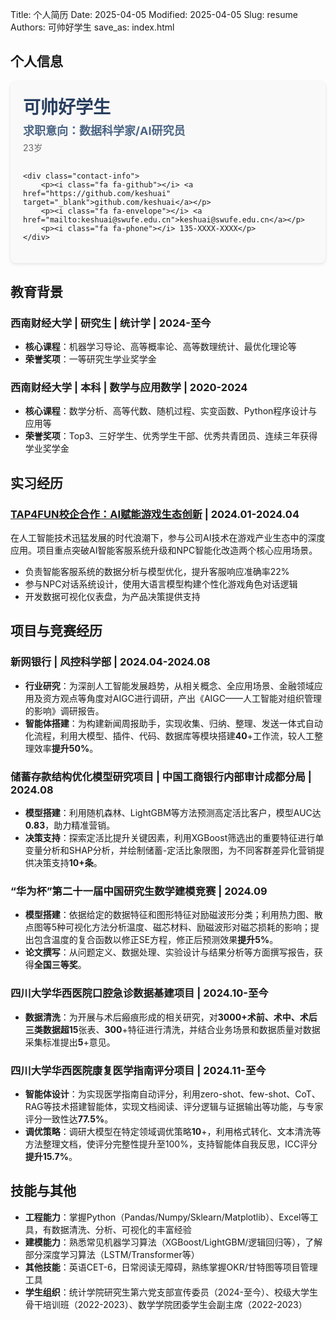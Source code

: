 Title: 个人简历
Date: 2025-04-05
Modified: 2025-04-05
Slug: resume
Authors: 可帅好学生
save_as: index.html


## 个人信息

<div class="personal-info">
    <div class="info-header">
        <h2 class="name">可帅好学生</h2>
        <p class="position">求职意向：数据科学家/AI研究员</p>
        <p class="age">23岁</p>
    </div>
    
    <div class="contact-info">
        <p><i class="fa fa-github"></i> <a href="https://github.com/keshuai" target="_blank">github.com/keshuai</a></p>
        <p><i class="fa fa-envelope"></i> <a href="mailto:keshuai@swufe.edu.cn">keshuai@swufe.edu.cn</a></p>
        <p><i class="fa fa-phone"></i> 135-XXXX-XXXX</p>
    </div>
</div>

<style>
.personal-info {
    display: flex;
    flex-direction: column;
    padding: 20px;
    background-color: #f9f9f9;
    border-radius: 8px;
    margin-bottom: 30px;
    box-shadow: 0 2px 5px rgba(0,0,0,0.1);
}

.info-header {
    margin-bottom: 15px;
}

.info-header .name {
    font-size: 28px;
    margin: 0 0 5px 0;
    color: #2a3f5f;
}

.info-header .position {
    font-size: 18px;
    font-weight: bold;
    margin: 0 0 5px 0;
    color: #4b6584;
}

.info-header .age {
    margin: 0;
    color: #666;
}

.contact-info {
    display: flex;
    flex-wrap: wrap;
    gap: 20px;
}

.contact-info p {
    margin: 0;
}

.contact-info i {
    margin-right: 8px;
    color: #4b6584;
}

.contact-info a {
    color: #3498db;
    text-decoration: none;
}

.contact-info a:hover {
    text-decoration: underline;
}

@media (max-width: 768px) {
    .contact-info {
        flex-direction: column;
        gap: 10px;
    }
}
</style>

## 教育背景

### 西南财经大学 | 研究生 | 统计学 | 2024-至今
- **核心课程**：机器学习导论、高等概率论、高等数理统计、最优化理论等
- **荣誉奖项**：一等研究生学业奖学金


### 西南财经大学 | 本科 | 数学与应用数学 | 2020-2024
- **核心课程**：数学分析、高等代数、随机过程、实变函数、Python程序设计与应用等
- **荣誉奖项**：Top3、三好学生、优秀学生干部、优秀共青团员、连续三年获得学业奖学金

## 实习经历

### [TAP4FUN校企合作：AI赋能游戏生态创新]({filename}/projects/tap4fun.md) | 2024.01-2024.04

在人工智能技术迅猛发展的时代浪潮下，参与公司AI技术在游戏产业生态中的深度应用。项目重点突破AI智能客服系统升级和NPC智能化改造两个核心应用场景。

- 负责智能客服系统的数据分析与模型优化，提升客服响应准确率22%
- 参与NPC对话系统设计，使用大语言模型构建个性化游戏角色对话逻辑
- 开发数据可视化仪表盘，为产品决策提供支持

## 项目与竞赛经历

### 新网银行 | 风控科学部 | 2024.04-2024.08
- **行业研究**：为深剖人工智能发展趋势，从相关概念、全应用场景、金融领域应用及资方观点等角度对AIGC进行调研，产出《AIGC——人工智能对组织管理的影响》调研报告。
- **智能体搭建**：为构建新闻周报助手，实现收集、归纳、整理、发送一体式自动化流程，利用大模型、插件、代码、数据库等模块搭建**40**+工作流，较人工整理效率**提升50%**。

### 储蓄存款结构优化模型研究项目 | 中国工商银行内部审计成都分局 | 2024.08
- **模型搭建**：利用随机森林、LightGBM等方法预测高定活比客户，模型AUC达**0.83**，助力精准营销。
- **决策支持**：探索定活比提升关键因素，利用XGBoost筛选出的重要特征进行单变量分析和SHAP分析，并绘制储蓄-定活比象限图，为不同客群差异化营销提供决策支持**10+条**。

### “华为杯”第二十一届中国研究生数学建模竞赛 | 2024.09
- **模型搭建**：依据给定的数据特征和图形特征对励磁波形分类；利用热力图、散点图等5种可视化方法分析温度、磁芯材料、励磁波形对磁芯损耗的影响；提出包含温度的复合函数以修正SE方程，修正后预测效果**提升5%**。
- **论文撰写**：从问题定义、数据处理、实验设计与结果分析等方面撰写报告，获得**全国三等奖**。

### 四川大学华西医院口腔急诊数据基建项目 | 2024.10-至今
- **数据清洗**：为开展与术后瘢痕形成的相关研究，对**3000+**术前、术中、术后三类数据**超15**张表、**300**+特征进行清洗，并结合业务场景和数据质量对数据采集标准提出**5**+意见。

### 四川大学华西医院康复医学指南评分项目 | 2024.11-至今
- **智能体设计**：为实现医学指南自动评分，利用zero-shot、few-shot、CoT、RAG等技术搭建智能体，实现文档阅读、评分逻辑与证据输出等功能，与专家评分一致性达**77.5%**。
- **调优策略**：调研大模型在特定领域调优策略**10**+，利用格式转化、文本清洗等方法整理文档，使评分完整性提升至100%，支持智能体自我反思，ICC评分**提升15.7%**。

## 技能与其他

- **工程能力**：掌握Python（Pandas/Numpy/Sklearn/Matplotlib）、Excel等工具，有数据清洗、分析、可视化的丰富经验
- **建模能力**：熟悉常见机器学习算法（XGBoost/LightGBM/逻辑回归等），了解部分深度学习算法（LSTM/Transformer等）
- **其他技能**：英语CET-6，日常阅读无障碍，熟练掌握OKR/甘特图等项目管理工具
- **学生组织**：统计学院研究生第六党支部宣传委员（2024-至今）、校级大学生骨干培训班（2022-2023）、数学学院团委学生会副主席（2022-2023）